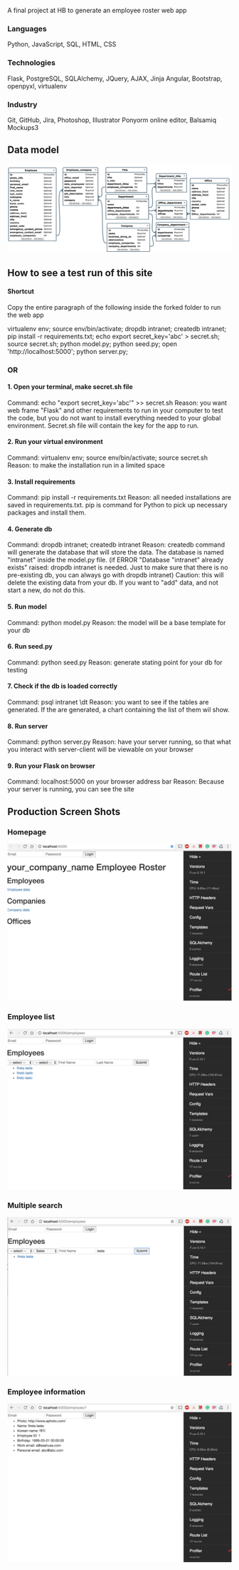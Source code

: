 A final project at HB to generate an employee roster web app

### Languages
Python, JavaScript, SQL, HTML, CSS

### Technologies
Flask, PostgreSQL, SQLAlchemy, JQuery, AJAX, Jinja
Angular, Bootstrap, openpyxl, virtualenv

### Industry
Git, GitHub, Jira, Photoshop, Illustrator
Ponyorm online editor, Balsamiq Mockups3

## Data model
![Alt text](/static/img/model.jpg?raw=true "Optional Title")

## How to see a test run of this site

#### Shortcut

 Copy the entire paragraph of the following inside the forked folder to run the web app

virtualenv env; source env/bin/activate; dropdb intranet; createdb intranet; pip install -r requirements.txt; echo export secret_key='abc' > secret.sh; source secret.sh; python model.py; python seed.py; open 'http://localhost:5000'; python server.py;

### OR

#### 1. Open your terminal, make secret.sh file

Command: echo "export secret_key='abc'" >> secret.sh
Reason: you want web frame "Flask" and other requirements to run in your computer to test the code, but you do not want to install everything needed to your global environment. Secret.sh file will contain the key for the app to run.

#### 2. Run your virtual environment

Command: virtualenv env; source env/bin/activate; source secret.sh
Reason: to make the installation run in a limited space


#### 3. Install requirements

Command: pip install -r requirements.txt
Reason: all needed installations are saved in requirements.txt. pip is command for Python to pick up necessary packages and install them.

#### 4. Generate db

Command: dropdb intranet; createdb intranet
Reason: createdb command will generate the database that will store the data. The database is named "intranet" inside the model.py file. (if ERROR "Database "intranet" already exists" raised: dropdb intranet is needed. Just to make sure that there is no pre-existing db, you can always go with dropdb intranet)
Caution: this will delete the existing data from your db. If you want to "add" data, and not start a new, do not do this.

#### 5. Run model

Command: python model.py
Reason: the model will be a base template for your db

#### 6. Run seed.py

Command: python seed.py
Reason: generate stating point for your db for testing

#### 7. Check if the db is loaded correctly

Command: psql intranet
         \dt
Reason: you want to see if the tables are generated. If the are generated, a chart containing the list of them wil show.

#### 8. Run server

Command: python server.py
Reason: have your server running, so that what you interact with server-client will be viewable on your browser

#### 9. Run your Flask on browser

Command: localhost:5000 on your browser address bar
Reason: Because your server is running, you can see the site


## Production Screen Shots

### Homepage
![Alt text](/production_screen_shots/localhost5000.png?raw=true "Optional Title")


### Employee list
![Alt text](/production_screen_shots/employees.png?raw=true "Optional Title")


### Multiple search
![Alt text](/production_screen_shots/employees_multiple_search.png?raw=true "Optional Title")


### Employee information
![Alt text](/production_screen_shots/employees1_employee_info.png?raw=true "Optional Title")
